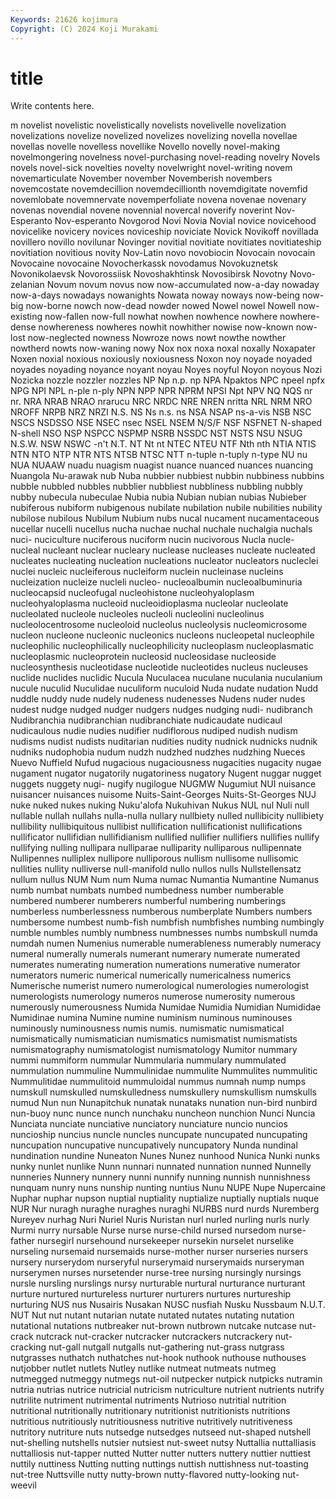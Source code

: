 ```yaml
---
Keywords: 21626 kojimura
Copyright: (C) 2024 Koji Murakami
---
```


# title

Write contents here.



m novelist
novelistic novelistically novelists novelivelle novelization novelizations novelize novelized novelizes novelizing
novella novellae novellas novelle novelless novellike Novello novelly novel-making novelmongering
novelness novel-purchasing novel-reading novelry Novels novels novel-sick novelties novelty novelwright
novel-writing novem novemarticulate November november Novemberish novembers novemcostate novemdecillion novemdecillionth
novemdigitate novemfid novemlobate novemnervate novemperfoliate novena novenae novenary novenas novendial
novene novennial novercal noverify noverint Nov-Esperanto Nov-esperanto Novgorod Novi Novia
Novial novice novicehood novicelike novicery novices noviceship noviciate Novick Novikoff
novillada novillero novillo novilunar Novinger novitial novitiate novitiates novitiateship novitiation
novitious novity Nov-Latin novo novobiocin Novocain novocain Novocaine novocaine Novocherkassk
novodamus Novokuznetsk Novonikolaevsk Novorossiisk Novoshakhtinsk Novosibirsk Novotny Novo-zelanian Novum novum
novus now now-accumulated now-a-day nowaday now-a-days nowadays nowanights Nowata noway
noways now-being now-big now-borne nowch now-dead nowder nowed Nowel nowel
Nowell now-existing now-fallen now-full nowhat nowhen nowhence nowhere nowhere-dense nowhereness
nowheres nowhit nowhither nowise now-known now-lost now-neglected nowness Nowroze nows
nowt nowthe nowther nowtherd nowts now-waning nowy Nox nox noxa
noxal noxally Noxapater Noxen noxial noxious noxiously noxiousness Noxon noy
noyade noyaded noyades noyading noyance noyant noyau Noyes noyful Noyon
noyous Nozi Nozicka nozzle nozzler nozzles NP Np n.p. np
NPA Npaktos NPC npeel npfx NPG NPI NPL n-ple n-ply
NPN NPP NPR NPRM NPSI Npt NPV NQ NQS nr
nr. NRA NRAB NRAO nrarucu NRC NRDC NRE NREN nritta
NRL NRM NRO NROFF NRPB NRZ NRZI N.S. NS Ns
n.s. ns NSA NSAP ns-a-vis NSB NSC NSCS NSDSSO NSE
NSEC nsec NSEL NSEM N/S/F NSF NSFNET N-shaped N-shell NSO
NSP NSPCC NSPMP NSRB NSSDC NST NSTS NSU NSUG N.S.W.
NSW NSWC -n't N.T. NT Nt nt NTEC NTEU NTF
Nth nth NTIA NTIS NTN NTO NTP NTR NTS NTSB
NTSC NTT n-tuple n-tuply n-type NU nu NUA NUAAW nuadu
nuagism nuagist nuance nuanced nuances nuancing Nuangola Nu-arawak nub Nuba
nubbier nubbiest nubbin nubbiness nubbins nubble nubbled nubbles nubblier nubbliest
nubbliness nubbling nubbly nubby nubecula nubeculae Nubia nubia Nubian nubian
nubias Nubieber nubiferous nubiform nubigenous nubilate nubilation nubile nubilities nubility
nubilose nubilous Nubilum Nubium nubs nucal nucament nucamentaceous nucellar nucelli
nucellus nucha nuchae nuchal nuchale nuchalgia nuchals nuci- nuciculture nuciferous
nuciform nucin nucivorous Nucla nucle- nucleal nucleant nuclear nucleary nuclease
nucleases nucleate nucleated nucleates nucleating nucleation nucleations nucleator nucleators nucleclei
nuclei nucleic nucleiferous nucleiform nuclein nucleinase nucleins nucleization nucleize nucleli
nucleo- nucleoalbumin nucleoalbuminuria nucleocapsid nucleofugal nucleohistone nucleohyaloplasm nucleohyaloplasma nucleoid nucleoidioplasma
nucleolar nucleolate nucleolated nucleole nucleoles nucleoli nucleolini nucleolinus nucleolocentrosome nucleoloid
nucleolus nucleolysis nucleomicrosome nucleon nucleone nucleonic nucleonics nucleons nucleopetal nucleophile
nucleophilic nucleophilically nucleophilicity nucleoplasm nucleoplasmatic nucleoplasmic nucleoprotein nucleosid nucleosidase nucleoside
nucleosynthesis nucleotidase nucleotide nucleotides nucleus nucleuses nuclide nuclides nuclidic Nucula
Nuculacea nuculane nuculania nuculanium nucule nuculid Nuculidae nuculiform nuculoid Nuda
nudate nudation Nudd nuddle nuddy nude nudely nudeness nudenesses Nudens
nuder nudes nudest nudge nudged nudger nudgers nudges nudging nudi-
nudibranch Nudibranchia nudibranchian nudibranchiate nudicaudate nudicaul nudicaulous nudie nudies nudifier
nudiflorous nudiped nudish nudism nudisms nudist nudists nuditarian nudities nudity
nudnick nudnicks nudnik nudniks nudophobia nudum nudzh nudzhed nudzhes nudzhing
Nueces Nuevo Nuffield Nufud nugacious nugaciousness nugacities nugacity nugae nugament
nugator nugatorily nugatoriness nugatory Nugent nuggar nugget nuggets nuggety nugi-
nugify nugilogue NUGMW Nugumiut NUI nuisance nuisancer nuisances nuisome Nuits-Saint-Georges
Nuits-St-Georges NUJ nuke nuked nukes nuking Nuku'alofa Nukuhivan Nukus NUL
nul Nuli null nullable nullah nullahs nulla-nulla nullary nullbiety nulled
nullibicity nullibiety nullibility nullibiquitous nullibist nullification nullificationist nullifications nullificator nullifidian
nullifidianism nullified nullifier nullifiers nullifies nullify nullifying nulling nullipara nulliparae
nulliparity nulliparous nullipennate Nullipennes nulliplex nullipore nulliporous nullism nullisome nullisomic
nullities nullity nulliverse null-manifold nullo nullos nulls Nullstellensatz nullum nullus
NUM Num num Numa numac Numantia Numantine Numanus numb numbat
numbats numbed numbedness number numberable numbered numberer numberers numberful numbering
numberings numberless numberlessness numberous numberplate Numbers numbers numbersome numbest numb-fish
numbfish numbfishes numbing numbingly numble numbles numbly numbness numbnesses numbs
numbskull numda numdah numen Numenius numerable numerableness numerably numeracy numeral
numerally numerals numerant numerary numerate numerated numerates numerating numeration numerations
numerative numerator numerators numeric numerical numerically numericalness numerics Numerische numerist
numero numerological numerologies numerologist numerologists numerology numeros numerose numerosity numerous
numerously numerousness Numida Numidae Numidia Numidian Numididae Numidinae numina Numine
numine numinism numinous numinouses numinously numinousness numis numis. numismatic numismatical
numismatically numismatician numismatics numismatist numismatists numismatography numismatologist numismatology Numitor nummary
nummi nummiform nummular Nummularia nummulary nummulated nummulation nummuline Nummulinidae nummulite
Nummulites nummulitic Nummulitidae nummulitoid nummuloidal nummus numnah nump numps numskull
numskulled numskulledness numskullery numskullism numskulls numud Nun nun Nunapitchuk nunatak
nunataks nunation nun-bird nunbird nun-buoy nunc nunce nunch nunchaku nuncheon
nunchion Nunci Nuncia Nunciata nunciate nunciative nunciatory nunciature nuncio nuncios
nuncioship nuncius nuncle nuncles nuncupate nuncupated nuncupating nuncupation nuncupative nuncupatively
nuncupatory Nunda nundinal nundination nundine Nuneaton Nunes Nunez nunhood Nunica
Nunki nunks nunky nunlet nunlike Nunn nunnari nunnated nunnation nunned
Nunnelly nunneries Nunnery nunnery nunni nunnify nunning nunnish nunnishness nunquam
nunry nuns nunship nunting nuntius Nunu NUPE Nupe Nupercaine Nuphar
nuphar nupson nuptial nuptiality nuptialize nuptially nuptials nuque NUR Nur
nuragh nuraghe nuraghes nuraghi NURBS nurd nurds Nuremberg Nureyev nurhag
Nuri Nuriel Nuris Nuristan nurl nurled nurling nurls nurly Nurmi
nurry nursable Nurse nurse nurse-child nursed nursedom nurse-father nursegirl nursehound
nursekeeper nursekin nurselet nurselike nurseling nursemaid nursemaids nurse-mother nurser nurseries
nursers nursery nurserydom nurseryful nurserymaid nurserymaids nurseryman nurserymen nurses nursetender
nurse-tree nursing nursingly nursings nursle nursling nurslings nursy nurturable nurtural
nurturance nurturant nurture nurtured nurtureless nurturer nurturers nurtures nurtureship nurturing
NUS nus Nusairis Nusakan NUSC nusfiah Nusku Nussbaum N.U.T. NUT
Nut nut nutant nutarian nutate nutated nutates nutating nutation nutational
nutations nutbreaker nut-brown nutbrown nutcake nutcase nut-crack nutcrack nut-cracker nutcracker
nutcrackers nutcrackery nut-cracking nut-gall nutgall nutgalls nut-gathering nut-grass nutgrass nutgrasses
nuthatch nuthatches nut-hook nuthook nuthouse nuthouses nutjobber nutlet nutlets Nutley
nutlike nutmeat nutmeats nutmeg nutmegged nutmeggy nutmegs nut-oil nutpecker nutpick
nutpicks nutramin nutria nutrias nutrice nutricial nutricism nutriculture nutrient nutrients
nutrify nutrilite nutriment nutrimental nutriments Nutrioso nutritial nutrition nutritional nutritionally
nutritionary nutritionist nutritionists nutritions nutritious nutritiously nutritiousness nutritive nutritively nutritiveness
nutritory nutriture nuts nutsedge nutsedges nutseed nut-shaped nutshell nut-shelling nutshells
nutsier nutsiest nut-sweet nutsy Nuttallia nuttalliasis nuttalliosis nut-tapper nutted Nutter
nutter nutters nuttery nuttier nuttiest nuttily nuttiness Nutting nutting nuttings
nuttish nuttishness nut-toasting nut-tree Nuttsville nutty nutty-brown nutty-flavored nutty-looking nut-weevil
